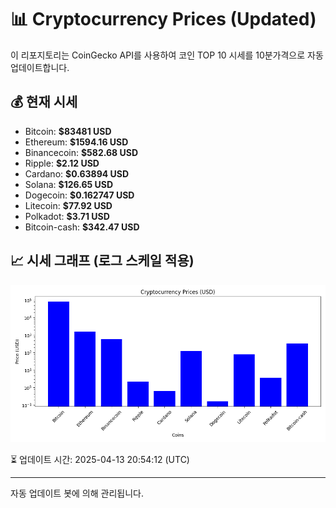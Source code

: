 
# 📊 Cryptocurrency Prices (Updated)

이 리포지토리는 CoinGecko API를 사용하여 코인 TOP 10 시세를 10분가격으로 자동 업데이트합니다.

## 💰 현재 시세
- Bitcoin: **$83481 USD**
- Ethereum: **$1594.16 USD**
- Binancecoin: **$582.68 USD**
- Ripple: **$2.12 USD**
- Cardano: **$0.63894 USD**
- Solana: **$126.65 USD**
- Dogecoin: **$0.162747 USD**
- Litecoin: **$77.92 USD**
- Polkadot: **$3.71 USD**
- Bitcoin-cash: **$342.47 USD**

## 📈 시세 그래프 (로그 스케일 적용)
![Crypto Prices](crypto_prices.png)

⏳ 업데이트 시간: 2025-04-13 20:54:12 (UTC)

---
자동 업데이트 봇에 의해 관리됩니다.
